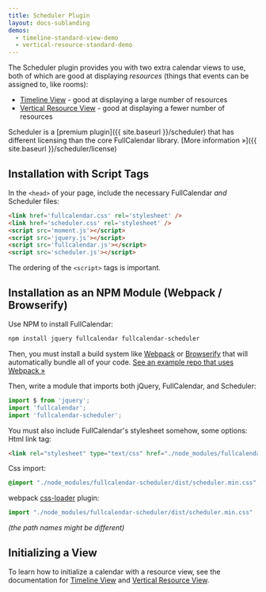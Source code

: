 ```yaml
---
title: Scheduler Plugin
layout: docs-sublanding
demos:
  - timeline-standard-view-demo
  - vertical-resource-standard-demo
---
```


The Scheduler plugin provides you with two extra calendar views to use, both of which are good at displaying *resources* (things that events can be assigned to, like rooms):

- [Timeline View](timeline-view) - good at displaying a large number of resources
- [Vertical Resource View](vertical-resource-view) - good at displaying a fewer number of resources

Scheduler is a [premium plugin]({{ site.baseurl }}/scheduler) that has different licensing than the core FullCalendar library. [More information &raquo;]({{ site.baseurl }}/scheduler/license)


## Installation with Script Tags

In the `<head>` of your page, include the necessary FullCalendar *and* Scheduler files:

```html
<link href='fullcalendar.css' rel='stylesheet' />
<link href='scheduler.css' rel='stylesheet' />
<script src='moment.js'></script>
<script src='jquery.js'></script>
<script src='fullcalendar.js'></script>
<script src='scheduler.js'></script>
```

The ordering of the `<script>` tags is important.


## Installation as an NPM Module (Webpack / Browserify)

Use NPM to install FullCalendar:

```sh
npm install jquery fullcalendar fullcalendar-scheduler
```

Then, you must install a build system like [Webpack](https://webpack.js.org/) or [Browserify](http://browserify.org/) that will automatically bundle all of your code. [See an example repo that uses Webpack &raquo;](https://github.com/fullcalendar/scheduler-webpack-example)

Then, write a module that imports both jQuery, FullCalendar, and Scheduler:

```js
import $ from 'jquery';
import 'fullcalendar';
import 'fullcalendar-scheduler';
```

You must also include FullCalendar's stylesheet somehow, some options:  
Html link tag:  
```html
<link rel="stylesheet" type="text/css" href="./node_modules/fullcalendar-scheduler/dist/scheduler.min.css">
``` 
Css import:  
```css
@import "./node_modules/fullcalendar-scheduler/dist/scheduler.min.css";
```
webpack [css-loader](https://github.com/webpack-contrib/css-loader) plugin:  
```js
import "./node_modules/fullcalendar-scheduler/dist/scheduler.min.css"
```
*(the path names might be different)*

## Initializing a View

To learn how to initialize a calendar with a resource view, see the documentation for [Timeline View](timeline-view) and [Vertical Resource View](vertical-resource-view).
